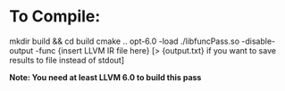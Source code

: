 # To Compile:

mkdir build && cd build
cmake ..
opt-6.0 -load ./libfuncPass.so -disable-output -func {insert LLVM IR file here} [> {output.txt} if you want to save results to file instead of stdout]

**Note: You need at least LLVM 6.0 to build this pass**
